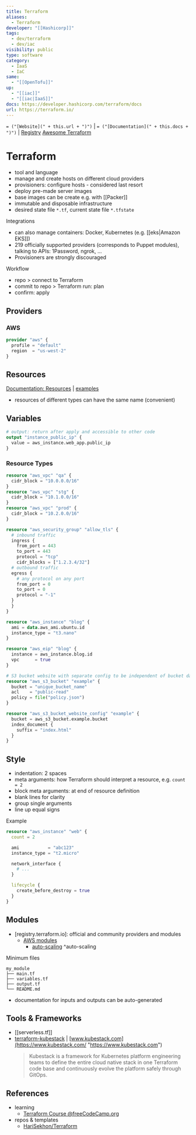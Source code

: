 ```yaml
---
title: Terraform
aliases:
  - Terraform
developer: "[[Hashicorp]]"
tags:
  - dev/terraform
  - dev/iac
visibility: public
type: software
category:
  - IaaS
  - IaC
same:
  - "[[OpenTofu]]"
up:
  - "[[iac]]"
  - "[[iac|IaaS]]"
docs: https://developer.hashicorp.com/terraform/docs
url: https://terraform.io/
---
```

`= ("[Website](" + this.url + ")")` | `= ("[Documentation](" + this.docs + ")")` | [Registry]
[Awesome Terraform][awesome-tf]
# Terraform

- tool and language
- manage and create hosts on different cloud providers
- provisioners: configure hosts - considered last resort
- deploy pre-made server images
- base images can be create e.g. with [[Packer]]
- immutable and disposable infrastructure
- desired state file `*.tf`, current state file `*.tfstate`

Integrations
- can also manage containers: Docker, Kubernetes (e.g. [[eks|Amazon EKS]])
- 219 officially supported providers (corresponds to Puppet modules), talking to APIs: 1Password, ngrok, ...
- Provisioners are strongly discouraged

Workflow
- repo > connect to Terraform
- commit to repo > Terraform run: plan
- confirm: apply

## Providers

### AWS

```tf
provider "aws" {
  profile = "default"
  region  = "us-west-2"
}
```

## Resources

[Documentation: Resources][tf-docs-resources] | [examples](file://rsrc/terraform/example)

- resources of different types can have the same name (convenient)

## Variables

```tf
# output: return after apply and accessible to other code
output "instance_public_ip" {
  value = aws_instance.web_app.public_ip
}
```

### Resource Types

```tf
resource "aws_vpc" "qa" {
  cidr_block = "10.0.0.0/16"
}
resource "aws_vpc" "stg" {
  cidr_block = "10.1.0.0/16"
}
resource "aws_vpc" "prod" {
  cidr_block = "10.2.0.0/16"
}

resource "aws_security_group" "allow_tls" {
  # inbound traffic
  ingress {
    from_port = 443
    to_port = 443
    protocol = "tcp"
    cidr_blocks = ["1.2.3.4/32"]
  # outbound traffic
  egress {
    # any protocol on any port
    from_port = 0
    to_port = 0
    protocol = "-1"
  }
  }
}

resource "aws_instance" "blog" {
  ami = data.aws_ami.ubuntu.id
  instance_type = "t3.nano"
}

resource "aws_eip" "blog" {
  instance = aws_instance.blog.id
  vpc      = true
}

# S3 bucket website with separate config to be independent of bucket data
resource "aws_s3_bucket" "example" {
  bucket = "unique_bucket_name"
  acl    = "public-read"
  policy = file("policy.json")
}

resource "aws_s3_bucket_website_config" "example" {
  bucket = aws_s3_bucket.example.bucket
  index_document {
    suffix = "index.html"
  }
}
```

## Style

- indentation: 2 spaces
- meta arguments: how Terraform should interpret a resource, e.g. `count = 2`
- block meta arguments: at end of resource definition
- blank lines for clarity
- group single arguments
- line up equal signs

Example
```tf
resource "aws_instance" "web" {
  count = 2

  ami           = "abc123"
  instance_type = "t2.micro"

  network_interface {
    # ...
  }

  lifecycle {
    create_before_destroy = true
  }
}
```

## Modules

- [registry.terraform.io]: official and community providers and modules
    - [AWS modules][tf-modules-aws]
        - [auto-scaling][tf-modules-auto-scaling] ^auto-scaling

Minimum files

```text
my_module
├── main.tf 
├── variables.tf 
├── output.tf 
└── README.md
```

- documentation for inputs and outputs can be auto-generated

## Tools & Frameworks

- [[serverless.tf]]
-  [terraform-kubestack](https://github.com/kbst/terraform-kubestack) | [www.kubestack.com](https://www.kubestack.com/ "https://www.kubestack.com")
    > Kubestack is a framework for Kubernetes platform engineering teams to define the entire cloud native stack in one Terraform code base and continuously evolve the platform safely through GitOps.

## References

- learning
    - [Terraform Course @freeCodeCamp.org][edu-tf-freecodecamp]
- repos & templates
    - [HariSekhon/Terraform](https://github.com/HariSekhon/Terraform)

[registry]: <https://registry.terraform.io/>
[tf-docs-resources]: <https://developer.hashicorp.com/terraform/language/resources>
[awesome-tf]: <https://github.com/shuaibiyy/awesome-tf>
[edu-tf-freecodecamp]: <https://www.youtube.com/watch?v=SLB_c_ayRMo&ab_channel=freeCodeCamp.org>
[tf-modules-aws]: <https://registry.terraform.io/namespaces/terraform-aws-modules>
[tf-modules-auto-scaling]: <https://registry.terraform.io/modules/terraform-aws-modules/autoscaling/aws/latest>
